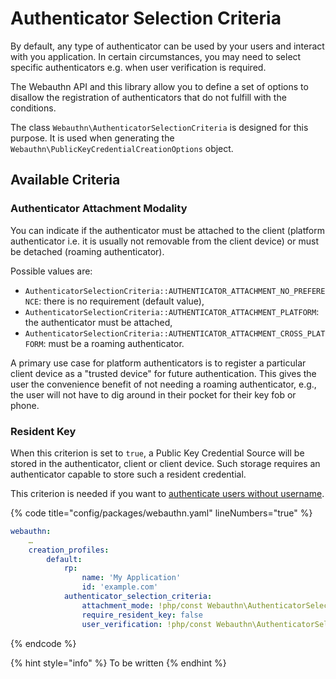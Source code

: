 # Authenticator Selection Criteria

By default, any type of authenticator can be used by your users and interact with you application. In certain circumstances, you may need to select specific authenticators e.g. when user verification is required.

The Webauthn API and this library allow you to define a set of options to disallow the registration of authenticators that do not fulfill with the conditions.

The class `Webauthn\AuthenticatorSelectionCriteria` is designed for this purpose. It is used when generating the `Webauthn\PublicKeyCredentialCreationOptions` object.

## Available Criteria

### Authenticator Attachment Modality

You can indicate if the authenticator must be attached to the client (platform authenticator i.e. it is usually not removable from the client device) or must be detached (roaming authenticator).

Possible values are:

* `AuthenticatorSelectionCriteria::AUTHENTICATOR_ATTACHMENT_NO_PREFERENCE`: there is no requirement (default value),
* `AuthenticatorSelectionCriteria::AUTHENTICATOR_ATTACHMENT_PLATFORM`: the authenticator must be attached,
* `AuthenticatorSelectionCriteria::AUTHENTICATOR_ATTACHMENT_CROSS_PLATFORM`: must be a roaming authenticator.

A primary use case for platform authenticators is to register a particular client device as a "trusted device" for future authentication. This gives the user the convenience benefit of not needing a roaming authenticator, e.g., the user will not have to dig around in their pocket for their key fob or phone.

### Resident Key

When this criterion is set to `true`, a Public Key Credential Source will be stored in the authenticator, client or client device. Such storage requires an authenticator capable to store such a resident credential.

This criterion is needed if you want to [authenticate users without username](../../pure-php/advanced-behaviours/authentication-without-username.md).

{% code title="config/packages/webauthn.yaml" lineNumbers="true" %}
```yaml
webauthn:
    …
    creation_profiles:
        default:
            rp:
                name: 'My Application'
                id: 'example.com'
            authenticator_selection_criteria:
                attachment_mode: !php/const Webauthn\AuthenticatorSelectionCriteria::AUTHENTICATOR_ATTACHMENT_NO_PREFERENCE
                require_resident_key: false
                user_verification: !php/const Webauthn\AuthenticatorSelectionCriteria::USER_VERIFICATION_REQUIREMENT_PREFERRED
```
{% endcode %}

{% hint style="info" %}
To be written
{% endhint %}

